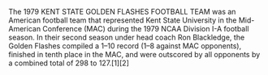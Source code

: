 The 1979 KENT STATE GOLDEN FLASHES FOOTBALL TEAM was an American football team that represented Kent State University in the Mid-American Conference (MAC) during the 1979 NCAA Division I-A football season. In their second season under head coach Ron Blackledge, the Golden Flashes compiled a 1–10 record (1–8 against MAC opponents), finished in tenth place in the MAC, and were outscored by all opponents by a combined total of 298 to 127.[1][2]
